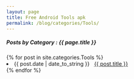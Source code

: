 ```yaml
---
layout: page
title: Free Android Tools apk
permalink: /blog/categories/Tools/
---
```


<h5> Posts by Category : {{ page.title }} </h5>

<div class="card">
{% for post in site.categories.Tools %}
 <li class="category-posts"><span>{{ post.date | date_to_string }}</span> &nbsp; <a href="{{ post.url }}">{{ post.title }}</a></li>
{% endfor %}
</div>
